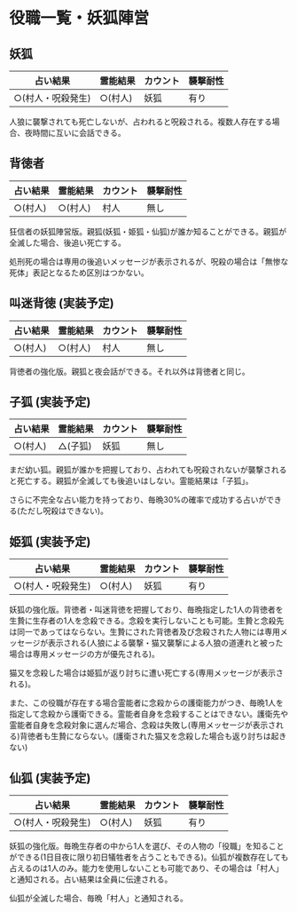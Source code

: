 # 役職一覧・妖狐陣営



## 妖狐

|占い結果|霊能結果|カウント|襲撃耐性|
|-------|-------|-------|-------|
|○(村人・呪殺発生)|○(村人)|妖狐|有り|

人狼に襲撃されても死亡しないが、占われると呪殺される。複数人存在する場合、夜時間に互いに会話できる。


## 背徳者

|占い結果|霊能結果|カウント|襲撃耐性|
|-------|-------|-------|-------|
|○(村人)|○(村人)|村人|無し|

狂信者の妖狐陣営版。親狐(妖狐・姫狐・仙狐)が誰か知ることができる。親狐が全滅した場合、後追い死亡する。

処刑死の場合は専用の後追いメッセージが表示されるが、呪殺の場合は「無惨な死体」表記となるため区別はつかない。


## 叫迷背徳 (実装予定)

|占い結果|霊能結果|カウント|襲撃耐性|
|-------|-------|-------|-------|
|○(村人)|○(村人)|村人|無し|

背徳者の強化版。親狐と夜会話ができる。それ以外は背徳者と同じ。


## 子狐 (実装予定)

|占い結果|霊能結果|カウント|襲撃耐性|
|-------|-------|-------|-------|
|○(村人)|△(子狐)|妖狐|無し|

まだ幼い狐。親狐が誰かを把握しており、占われても呪殺されないが襲撃されると死亡する。親狐が全滅しても後追いはしない。霊能結果は「子狐」。

さらに不完全な占い能力を持っており、毎晩30%の確率で成功する占いができる(ただし呪殺はできない)。


## 姫狐 (実装予定)

|占い結果|霊能結果|カウント|襲撃耐性|
|-------|-------|-------|-------|
|○(村人・呪殺発生)|○(村人)|妖狐|有り|

妖狐の強化版。背徳者・叫迷背徳を把握しており、毎晩指定した1人の背徳者を生贄に生存者の1人を念殺できる。念殺を実行しないことも可能。生贄と念殺先は同一であってはならない。生贄にされた背徳者及び念殺された人物には専用メッセージが表示される(人狼による襲撃・猫又襲撃による人狼の道連れと被った場合は専用メッセージの方が優先される)。

猫又を念殺した場合は姫狐が返り討ちに遭い死亡する(専用メッセージが表示される)。

また、この役職が存在する場合霊能者に念殺からの護衛能力がつき、毎晩1人を指定して念殺から護衛できる。霊能者自身を念殺することはできない。護衛先や霊能者自身を念殺対象に選んだ場合、念殺は失敗し(専用メッセージが表示される)背徳者も生贄にならない。(護衛された猫又を念殺した場合も返り討ちは起きない)


## 仙狐 (実装予定)

|占い結果|霊能結果|カウント|襲撃耐性|
|-------|-------|-------|-------|
|○(村人・呪殺発生)|○(村人)|妖狐|有り|

妖狐の強化版。毎晩生存者の中から1人を選び、その人物の「役職」を知ることができる(1日目夜に限り初日犠牲者を占うこともできる)。仙狐が複数存在しても占えるのは1人のみ。能力を使用しないことも可能であり、その場合は「村人」と通知される。占い結果は全員に伝達される。

仙狐が全滅した場合、毎晩「村人」と通知される。
